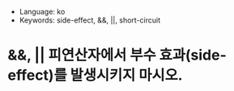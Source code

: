 * Language: ko 
* Keywords: side-effect, &&, ||, short-circuit

# &&, || 피연산자에서 부수 효과(side-effect)를 발생시키지 마시오.
